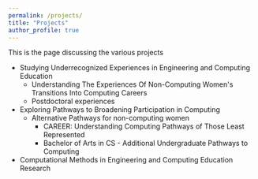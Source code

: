 ```yaml
---
permalink: /projects/
title: "Projects"
author_profile: true
---
```

This is the page discussing the various projects
* Studying Underrecognized Experiences in Engineering and Computing Education
  * Understanding The Experiences Of Non-Computing Women's Transitions Into Computing Careers
  * Postdoctoral experiences
* Exploring Pathways to Broadening Participation in Computing
  * Alternative Pathways for non-computing women
	* CAREER: Understanding Computing Pathways of Those Least Represented
	* Bachelor of Arts in CS - Additional Undergraduate Pathways to Computing
* Computational Methods in Engineering and Computing Education Research
